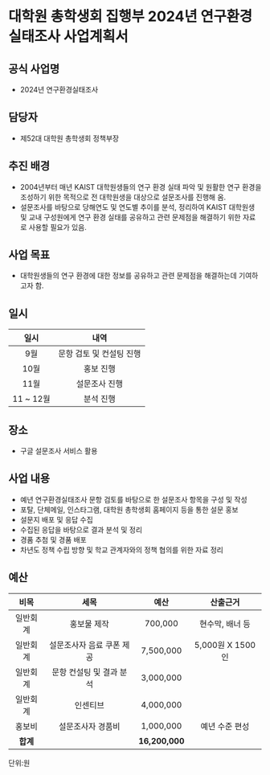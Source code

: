 대학원 총학생회 집행부 2024년 연구환경실태조사 사업계획서
===

## 공식 사업명
- 2024년 연구환경실태조사

## 담당자
- 제52대 대학원 총학생회 정책부장

## 추진 배경
- 2004년부터 매년 KAIST 대학원생들의 연구 환경 실태 파악 및 원활한 연구 환경을 조성하기 위한 목적으로 전 대학원생을 대상으로 설문조사를 진행해 옴.
- 설문조사를 바탕으로 당해연도 및 연도별 추이를 분석, 정리하여 KAIST 대학원생 및 교내 구성원에게 연구 환경 실태를 공유하고 관련 문제점을 해결하기 위한 자료로 사용할 필요가 있음.

## 사업 목표
- 대학원생들의 연구 환경에 대한 정보를 공유하고 관련 문제점을 해결하는데 기여하고자 함.

## 일시

|   일시    |           내역           |
| :-------: | :----------------------: |
|    9월    | 문항 검토 및 컨설팅 진행 |
|   10월    |        홍보 진행         |
|   11월    |      설문조사 진행       |
| 11 ~ 12월 |        분석 진행         |

## 장소
- 구글 설문조사 서비스 활용

## 사업 내용
- 예년 연구환경실태조사 문항 검토를 바탕으로 한 설문조사 항목을 구성 및 작성
- 포탈, 단체메일, 인스타그램, 대학원 총학생회 홈페이지 등을 통한 설문 홍보
- 설문지 배포 및 응답 수집
- 수집된 응답을 바탕으로 결과 분석 및 정리
- 경품 추첨 및 경품 배포
- 차년도 정책 수립 방향 및 학교 관계자와의 정책 협의를 위한 자료 정리

## 예산
|  **비목** |   **세목**   | **예산** | **산출근거** |
| :--------: | :------------------------------------------------------: | :------------: | :-------------: |
|  일반회계  |                       홍보물 제작                        |    700,000     | 현수막, 배너 등 |
|  일반회계  |                설문조사자 음료 쿠폰 제공                 |   7,500,000    | 5,000원 X 1500인  |
|  일반회계  |                 문항 컨설팅 및 결과 분석                  |   3,000,000     |  |
|  일반회계  |                      인센티브                         |   4,000,000   |   |
|   홍보비   |                    설문조사자 경품비                     |   1,000,000    | 예년 수준 편성  |
|  **합계**  |                                                          | **16,200,000** |                 |

단위:원
